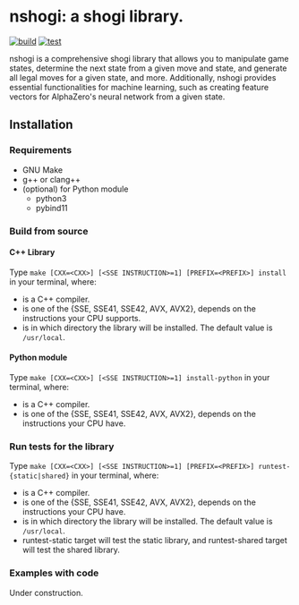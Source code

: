 # nshogi: a shogi library.

[![build](https://github.com/Nyashiki/nshogi/actions/workflows/build.yml/badge.svg?branch=master)](https://github.com/Nyashiki/nshogi/actions/workflows/build.yml)
[![test](https://github.com/nyashiki/nshogi/actions/workflows/test.yml/badge.svg?branch=master)](https://github.com/nyashiki/nshogi/actions/workflows/test.yml)

nshogi is a comprehensive shogi library that allows you to manipulate game states, determine the next state from a given move and state, and generate all legal moves for a given state, and more.
Additionally, nshogi provides essential functionalities for machine learning, such as creating feature vectors for AlphaZero's neural network from a given state.

## Installation
### Requirements
- GNU Make
- g++ or clang++
- (optional) for Python module
    - python3
    - pybind11

### Build from source
#### C++ Library
Type `make [CXX=<CXX>] [<SSE INSTRUCTION>=1] [PREFIX=<PREFIX>] install` in your terminal, where:
- <CXX> is a C++ compiler.
- <SSE INSTRUCTION> is one of the {SSE, SSE41, SSE42, AVX, AVX2}, depends on the instructions your CPU supports.
- <PREFIX> is in which directory the library will be installed. The default value is `/usr/local`.

#### Python module
Type `make [CXX=<CXX>] [<SSE INSTRUCTION>=1] install-python` in your terminal, where:
- <CXX> is a C++ compiler.
- <SSE INSTRUCTION> is one of the {SSE, SSE41, SSE42, AVX, AVX2}, depends on the instructions your CPU have.

### Run tests for the library
Type `make [CXX=<CXX>] [<SSE INSTRUCTION>=1] [PREFIX=<PREFIX>] runtest-{static|shared}` in your terminal, where:
- <CXX> is a C++ compiler.
- <SSE INSTRUCTION> is one of the {SSE, SSE41, SSE42, AVX, AVX2}, depends on the instructions your CPU have.
- <PREFIX> is in which directory the library will be installed. The default value is `/usr/local`.
- runtest-static target will test the static library, and runtest-shared target will test the shared library.

### Examples with code
Under construction.
